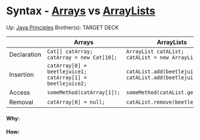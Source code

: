 # Syntax - [Arrays](arrays) vs [ArrayLists](arraylists)

Up: [Java Principles](java_principles)
Brother(s):
TARGET DECK

|  | Arrays | ArrayLists |
| ---- | ---- | ---- |
| Declaration | `Cat[] catArray;`<br>`catArray = new Cat[10];` | `ArrayList catAList;`<br>`catAList = new ArrayList();` |
| Insertion | `catArray[0] = beetlejuice1;`<br>`catArray[1] = beetlejuice2;` | `catAList.add(beetlejuice1);`<br>`catAList.add(beetlejuice2);` |
| Access | `someMethod(catArray[1]);` | `someMethod(catAList.get(1));` |
| Removal | `catArray[0] = null;` | `catAList.remove(beetlejuice1);` |





































#### Why:
#### How:









